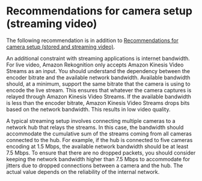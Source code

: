 # Recommendations for camera setup \(streaming video\)<a name="recommendations-camera-streaming-video"></a>



The following recommendation is in addition to [Recommendations for camera setup \(stored and streaming video\)](recommendations-camera-stored-streaming-video.md)\.

An additional constraint with streaming applications is internet bandwidth\. For live video, Amazon Rekognition only accepts Amazon Kinesis Video Streams as an input\. You should understand the dependency between the encoder bitrate and the available network bandwidth\. Available bandwidth should, at a minimum, support the same bitrate that the camera is using to encode the live stream\. This ensures that whatever the camera captures is relayed through Amazon Kinesis Video Streams\. If the available bandwidth is less than the encoder bitrate, Amazon Kinesis Video Streams drops bits based on the network bandwidth\. This results in low video quality\. 

A typical streaming setup involves connecting multiple cameras to a network hub that relays the streams\. In this case, the bandwidth should accommodate the cumulative sum of the streams coming from all cameras connected to the hub\. For example, if the hub is connected to five cameras encoding at 1\.5 Mbps, the available network bandwidth should be at least 7\.5 Mbps\. To ensure that there are no dropped packets, you should consider keeping the network bandwidth higher than 7\.5 Mbps to accommodate for jitters due to dropped connections between a camera and the hub\. The actual value depends on the reliability of the internal network\.